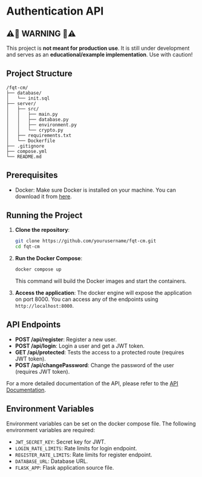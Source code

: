 
# Authentication API 

## ⚠️🚧 **WARNING** 🚧⚠️  
This project is **not meant for production use**. It is still under development and serves as an **educational/example implementation**. Use with caution!

## Project Structure

```
/fqt-cm/
├── database/
│   └── init.sql
├── server/
│   ├── src/
│   │   ├── main.py
│   │   ├── database.py
│   │   ├── environment.py
│   │   └── crypto.py
│   ├── requirements.txt
│   └── Dockerfile
├── .gitignore
├── compose.yml
└── README.md
```

## Prerequisites

- Docker: Make sure Docker is installed on your machine. You can download it from [here](https://www.docker.com/products/docker-desktop).

## Running the Project

1. **Clone the repository**:
    ```sh
    git clone https://github.com/yourusername/fqt-cm.git
    cd fqt-cm
    ```

2. **Run the Docker Compose**:
    ```sh
    docker compose up
    ```
    This command will build the Docker images and start the containers.

4. **Access the application**:
    The docker engine will expose the application on port 8000. You can access any of the endpoints using `http://localhost:8000`.

## API Endpoints

- **POST /api/register**: Register a new user.
- **POST /api/login**: Login a user and get a JWT token.
- **GET /api/protected**: Tests the access to a protected route (requires JWT token).
- **POST /api/changePassword**: Change the password of the user (requires JWT token).

For a more detailed documentation of the API, please refer to the [API Documentation](docs/api.md).

## Environment Variables

Environment variables can be set on the docker compose file. The following environment variables are required:

- `JWT_SECRET_KEY`: Secret key for JWT.
- `LOGIN_RATE_LIMITS`: Rate limits for login endpoint.
- `REGISTER_RATE_LIMITS`: Rate limits for register endpoint.
- `DATABASE_URL`: Database URL.
- `FLASK_APP`: Flask application source file.
